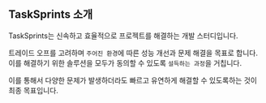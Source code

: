 ## TaskSprints 소개
TaskSprints는 신속하고 효율적으로 프로젝트를 해결하는 개발 스터디입니다.

트레이드 오프를 고려하며 `주어진 환경`에 따른 성능 개선과 문제 해결을 목표로 합니다.
이를 해결하기 위한 솔루션을 모두가 동의할 수 있도록 `설득하는 과정`을 거칩니다. 

이를 통해서 다양한 문제가 발생하더라도 빠르고 유연하게 해결할 수 있도록하는 것이 최종 목표입니다.
